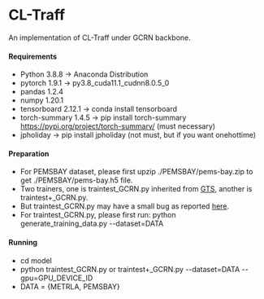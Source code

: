 # CL-Traff
An implementation of CL-Traff under GCRN backbone.

#### Requirements
* Python 3.8.8 -> Anaconda Distribution
* pytorch 1.9.1 -> py3.8_cuda11.1_cudnn8.0.5_0
* pandas 1.2.4 
* numpy 1.20.1
* tensorboard 2.12.1 -> conda install tensorboard
* torch-summary 1.4.5 -> pip install torch-summary https://pypi.org/project/torch-summary/ (must necessary)
* jpholiday -> pip install jpholiday (not must, but if you want onehottime)

#### Preparation
* For PEMSBAY dataset, please first upzip ./PEMSBAY/pems-bay.zip to get ./PEMSBAY/pems-bay.h5 file.
* Two trainers, one is traintest_GCRN.py inherited from [GTS](https://github.com/chaoshangcs/GTS), another is traintest+_GCRN.py.
* But traintest_GCRN.py may have a small bug as reported [here](https://github.com/deepkashiwa20/MegaCRN/issues/1#issuecomment-1445274957).
* For traintest_GCRN.py, please first run: python generate_training_data.py --dataset=DATA

#### Running
* cd model
* python traintest_GCRN.py or traintest+_GCRN.py --dataset=DATA --gpu=GPU_DEVICE_ID 
* DATA = {METRLA, PEMSBAY}
